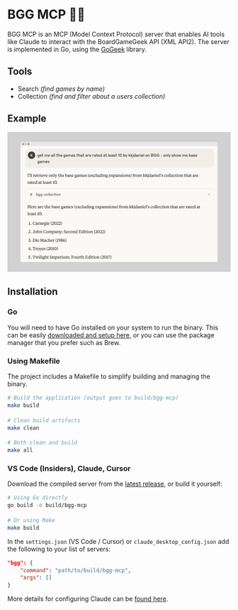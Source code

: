 # BGG MCP 🎲🤖

BGG MCP is an MCP (Model Context Protocol) server that enables AI tools like Claude to interact with the BoardGameGeek API (XML API2). The server is implemented in Go, using the [GoGeek](https://github.com/kkjdaniel/gogeek) library.

## Tools

- Search _(find games by name)_
- Collection _(find and filter about a users collection)_

## Example

![Example of BGG MCP in action](example.png)

## Installation

### Go

You will need to have Go installed on your system to run the binary. This can be easily [downloaded and setup here](https://go.dev/doc/install), or you can use the package manager that you prefer such as Brew.

### Using Makefile

The project includes a Makefile to simplify building and managing the binary.

```bash
# Build the application (output goes to build/bgg-mcp)
make build

# Clean build artifacts
make clean

# Both clean and build
make all
```

### VS Code (Insiders), Claude, Cursor

Download the compiled server from the [latest release](https://github.com/kkjdaniel/bgg-mcp/releases), or build it yourself:

```bash
# Using Go directly
go build -o build/bgg-mcp

# Or using Make
make build
```

In the `settings.json` (VS Code / Cursor) or `claude_desktop_config.json` add the following to your list of servers:

```json
"bgg": {
    "command": "path/to/build/bgg-mcp",
    "args": []
}
```

More details for configuring Claude can be [found here](https://modelcontextprotocol.io/quickstart/user).

